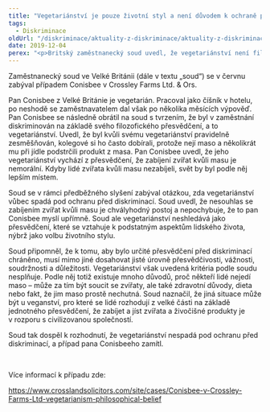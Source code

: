 ```yaml
---
title: "Vegetariánství je pouze životní styl a není důvodem k ochraně před diskriminací, rozhodl soud"
tags:
  - Diskriminace
oldUrl: "/diskriminace/aktuality-z-diskriminace/aktuality-z-diskriminace-2019/vegetarianstvi-je-pouze-zivotni-styl-a-neni-duvodem-k-ochrane-pred-diskriminaci-rozhodl-so/"
date: 2019-12-04
perex: "<p>Britský zaměstnanecký soud uvedl, že vegetariánství není filozofickým přesvědčením a nespadá proto pod ochranu před diskriminací.</p>"
---
```


<!-- imported from the old website -->

<p>Zaměstnanecký soud ve Velké Británii (dále v textu „soud“) se v červnu zabýval případem Conisbee v Crossley Farms Ltd. &amp; Ors.</p> <p>Pan Conisbee z Velké Británie je vegetarián. Pracoval jako číšník v hotelu, po neshodě se zaměstnavatelem dal však po několika měsících výpověď. Pan Conisbee se následně obrátil na soud s tvrzením, že byl v zaměstnání diskriminován na základě svého filozofického přesvědčení, a to vegetariánství. Uvedl, že byl kvůli svému vegetariánství pravidelně zesměšňován, kolegové si ho často dobírali, protože nejí maso a několikrát mu při jídle podstrčili produkt z masa. Pan Conisbee uvedl, že jeho vegetariánství vychází z přesvědčení, že zabíjení zvířat kvůli masu je nemorální. Kdyby lidé zvířata kvůli masu nezabíjeli, svět by byl podle něj lepším místem. </p> <p>Soud se v rámci předběžného slyšení zabýval otázkou, zda vegetariánství vůbec spadá pod ochranu před diskriminací. Soud uvedl, že nesouhlas se zabíjením zvířat kvůli masu je chvályhodný postoj a nepochybuje, že to pan Conisbee myslí upřímně. Soud ale vegetariánství neshledává jako přesvědčení, které se vztahuje k podstatným aspektům lidského života, nýbrž jako volbu životního stylu.</p> <p>Soud připomněl, že k tomu, aby bylo určité přesvědčení před diskriminací chráněno, musí mimo jiné dosahovat jisté úrovně přesvědčivosti, vážnosti, soudržnosti a důležitosti. Vegetariánství však uvedená kritéria podle soudu nesplňuje. Podle něj totiž existuje mnoho důvodů, proč někteří lidé nejedí maso – může za tím být soucit se zvířaty, ale také zdravotní důvody, dieta nebo fakt, že jim maso prostě nechutná. Soud naznačil, že jiná situace může být u veganství, pro které se lidé rozhodují z velké části na základě jednotného přesvědčení, že zabíjet a jíst zvířata a živočišné produkty je v rozporu s civilizovanou společností. </p> <p>Soud tak dospěl k rozhodnutí, že vegetariánství nespadá pod ochranu před diskriminací, a případ pana Conisbeeho zamítl.</p> <p> </p> <p>Více informací k případu zde:</p> <a href="https://www.crosslandsolicitors.com/site/cases/Conisbee-v-Crossley-Farms-Ltd-vegetarianism-philosophical-belief" target="_blank">https://www.crosslandsolicitors.com/site/cases/Conisbee-v-Crossley-Farms-Ltd-vegetarianism-philosophical-belief</a>
